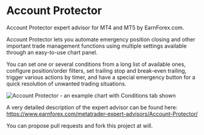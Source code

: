 # Account Protector

Account Protector expert advisor for MT4 and MT5 by EarnForex.com.

Account Protector lets you automate emergency position closing and other important trade management functions using multiple settings available through an easy-to-use chart panel.

You can set one or several conditions from a long list of available ones, configure position/order filters, set trailing stop and break-even trailing, trigger various actions by timer, and have a special emergency button for a quick resolution of unwanted trading situations.

![Account Protector - an example chart with Conditions tab shown](https://github.com/EarnForex/Account-Protector/blob/master/README%20Images/account-protector-example.png)

A very detailed description of the expert advisor can be found here:
https://www.earnforex.com/metatrader-expert-advisors/Account-Protector/

You can propose pull requests and fork this project at will.
